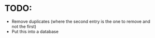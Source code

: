 # TODO:
- Remove duplicates (where the second entry is the one to remove and not the first)
- Put this into a database

